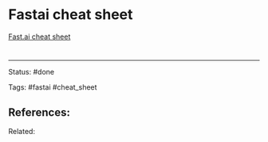 # Fastai cheat sheet

[Fast.ai cheat sheet](https://www.cognitivefactory.fr/fastaidocs/)

# 

---
Status: #done 

Tags: #fastai #cheat_sheet 

References:
- 

Related:
